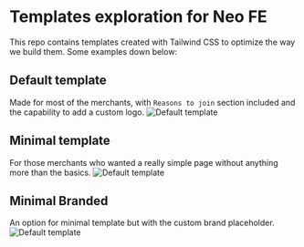 # Templates exploration for Neo FE
This repo contains templates created with Tailwind CSS to optimize the way we build them.
Some examples down below:

## Default template
Made for most of the merchants, with `Reasons to join` section included and the capability to add a custom logo.
![Default template](https://github.com/[username]/[reponame]/blob/[branch]/srceenshots/default.png?raw=true)

## Minimal template
For those merchants who wanted a really simple page without anything more than the basics.
![Default template](https://github.com/[username]/[reponame]/blob/[branch]/srceenshots/minimal.png?raw=true)

## Minimal Branded
An option for minimal template but with the custom brand placeholder.
![Default template](https://github.com/[username]/[reponame]/blob/[branch]/srceenshots/minimal.png?raw=true)